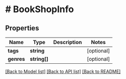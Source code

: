 # # BookShopInfo

## Properties

Name | Type | Description | Notes
------------ | ------------- | ------------- | -------------
**tags** | **string** |  | [optional]
**genres** | **string[]** |  | [optional]

[[Back to Model list]](../../README.md#models) [[Back to API list]](../../README.md#endpoints) [[Back to README]](../../README.md)
